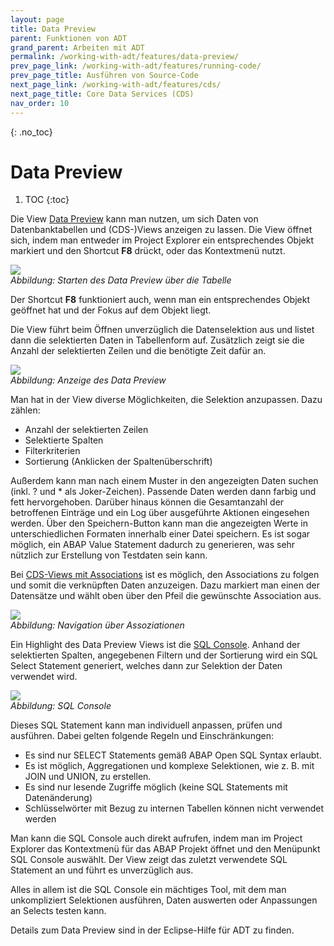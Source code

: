 ```yaml
---
layout: page
title: Data Preview
parent: Funktionen von ADT
grand_parent: Arbeiten mit ADT
permalink: /working-with-adt/features/data-preview/
prev_page_link: /working-with-adt/features/running-code/
prev_page_title: Ausführen von Source-Code
next_page_link: /working-with-adt/features/cds/
next_page_title: Core Data Services (CDS)
nav_order: 10
---
```


{: .no_toc}
# Data Preview

1. TOC
{:toc}

Die View [Data Preview](https://help.sap.com/docs/ABAP_PLATFORM_NEW/c238d694b825421f940829321ffa326a/2fd1241b187b4d6c989e1ff8b1f00ba1.html) kann man nutzen, um sich Daten von Datenbanktabellen und (CDS-)Views anzeigen zu lassen. Die View öffnet sich, indem man entweder im Project Explorer ein entsprechendes Objekt markiert und den Shortcut **F8** drückt, oder das Kontextmenü nutzt.

![](../../img/image61.png)  
<span class="img-caption" markdown=1>
*Abbildung: Starten des Data Preview über die Tabelle*
</span>

Der Shortcut **F8** funktioniert auch, wenn man ein entsprechendes Objekt geöffnet hat und der Fokus auf dem Objekt liegt.

Die View führt beim Öffnen unverzüglich die Datenselektion aus und listet dann die selektierten Daten in Tabellenform auf. Zusätzlich zeigt sie die Anzahl der selektierten Zeilen und die benötigte Zeit dafür an.

![](../../img/image33.png)  
<span class="img-caption" markdown=1>
*Abbildung: Anzeige des Data Preview*
</span>

Man hat in der View diverse Möglichkeiten, die Selektion anzupassen. Dazu zählen:

- Anzahl der selektierten Zeilen
- Selektierte Spalten
- Filterkriterien
- Sortierung (Anklicken der Spaltenüberschrift)

Außerdem kann man nach einem Muster in den angezeigten Daten suchen (inkl. ? und \* als Joker-Zeichen). Passende Daten werden dann farbig und fett hervorgehoben. Darüber hinaus können die Gesamtanzahl der betroffenen Einträge und ein Log über ausgeführte Aktionen eingesehen werden. Über den Speichern-Button kann man die angezeigten Werte in unterschiedlichen Formaten innerhalb einer Datei speichern. Es ist sogar möglich, ein ABAP Value Statement dadurch zu generieren, was sehr nützlich zur Erstellung von Testdaten sein kann.

Bei [CDS-Views mit Associations](https://help.sap.com/docs/ABAP_PLATFORM_NEW/f2e545608079437ab165c105649b89db/d70c7d8e6e81438e836c96f1aa61a259.html) ist es möglich, den Associations zu folgen und somit die verknüpften Daten anzuzeigen. Dazu markiert man einen der Datensätze und wählt oben über den Pfeil die gewünschte Association aus.

![](../../img/image28.png)  
<span class="img-caption" markdown=1>
*Abbildung: Navigation über Assoziationen*
</span>

Ein Highlight des Data Preview Views ist die [SQL Console](https://help.sap.com/docs/ABAP_PLATFORM_NEW/c238d694b825421f940829321ffa326a/c672ec1c94964bb8837075f4f4ecea66.html). Anhand der selektierten Spalten, angegebenen Filtern und der Sortierung wird ein SQL Select Statement generiert, welches dann zur Selektion der Daten verwendet wird.

![](../../img/image26.png)  
<span class="img-caption" markdown=1>
*Abbildung: SQL Console*
</span>

Dieses SQL Statement kann man individuell anpassen, prüfen und ausführen. Dabei gelten folgende Regeln und Einschränkungen:

- Es sind nur SELECT Statements gemäß ABAP Open SQL Syntax erlaubt.
- Es ist möglich, Aggregationen und komplexe Selektionen, wie z. B. mit JOIN und UNION, zu erstellen.
- Es sind nur lesende Zugriffe möglich (keine SQL Statements mit Datenänderung)
- Schlüsselwörter mit Bezug zu internen Tabellen können nicht verwendet werden

Man kann die SQL Console auch direkt aufrufen, indem man im Project Explorer das Kontextmenü für das ABAP Projekt öffnet und den Menüpunkt SQL Console auswählt. Der View zeigt das zuletzt verwendete SQL Statement an und führt es unverzüglich aus.

Alles in allem ist die SQL Console ein mächtiges Tool, mit dem man unkompliziert Selektionen ausführen, Daten auswerten oder Anpassungen an Selects testen kann.

Details zum Data Preview sind in der Eclipse-Hilfe für ADT zu finden.